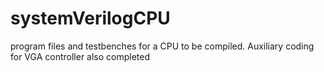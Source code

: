 # systemVerilogCPU
program files and testbenches for a CPU to be compiled. Auxiliary coding for VGA controller also completed
